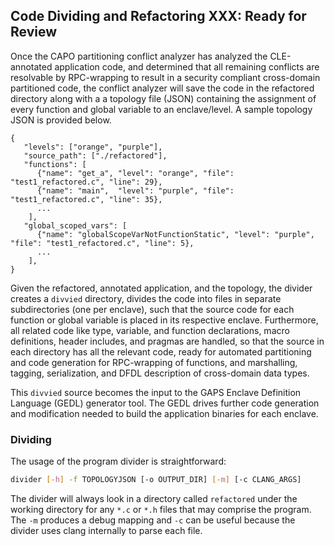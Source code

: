 ## Code Dividing and Refactoring **XXX: Ready for Review**

Once the CAPO partitioning conflict analyzer has analyzed the CLE-annotated application code, and determined that all remaining conflicts are resolvable by RPC-wrapping to result in a security compliant cross-domain partitioned  code, the conflict analyzer will save the code in the refactored directory along with a a topology file (JSON) containing the assignment of every  function and global variable to an enclave/level. A sample topology JSON is provided below.

```
{
   "levels": ["orange", "purple"],
   "source_path": ["./refactored"],
   "functions": [
      {"name": "get_a", "level": "orange", "file": "test1_refactored.c", "line": 29},
      {"name": "main",  "level": "purple", "file": "test1_refactored.c", "line": 35},
      ...
    ],
   "global_scoped_vars": [
      {"name": "globalScopeVarNotFunctionStatic", "level": "purple", "file": "test1_refactored.c", "line": 5},
      ...
    ],
}
```

Given the refactored, annotated application, and the topology, the divider creates a `divvied` directory, divides the code into files in separate subdirectories (one per enclave), such that the source code for each function or global variable is placed in its respective enclave. Furthermore, all related code like type, variable, and function declarations, macro definitions, header includes, and pragmas are handled, so that the source in each directory has all the relevant code, ready for automated partitioning and code generation for RPC-wrapping of functions, and marshalling, tagging, serialization, and DFDL description of cross-domain data types.

This `divvied` source becomes the input to the GAPS Enclave Definition Language (GEDL) generator tool. The GEDL drives further code generation and modification needed to build the application binaries for each enclave.

### Dividing

The usage of the program divider is straightforward:

```bash
divider [-h] -f TOPOLOGYJSON [-o OUTPUT_DIR] [-m] [-c CLANG_ARGS]
```

The divider will always look in a directory called `refactored` under the working directory for
any `*.c` or `*.h` files that may comprise the program. The `-m` produces a debug mapping and
`-c` can be useful because the divider uses clang internally to parse each file.


